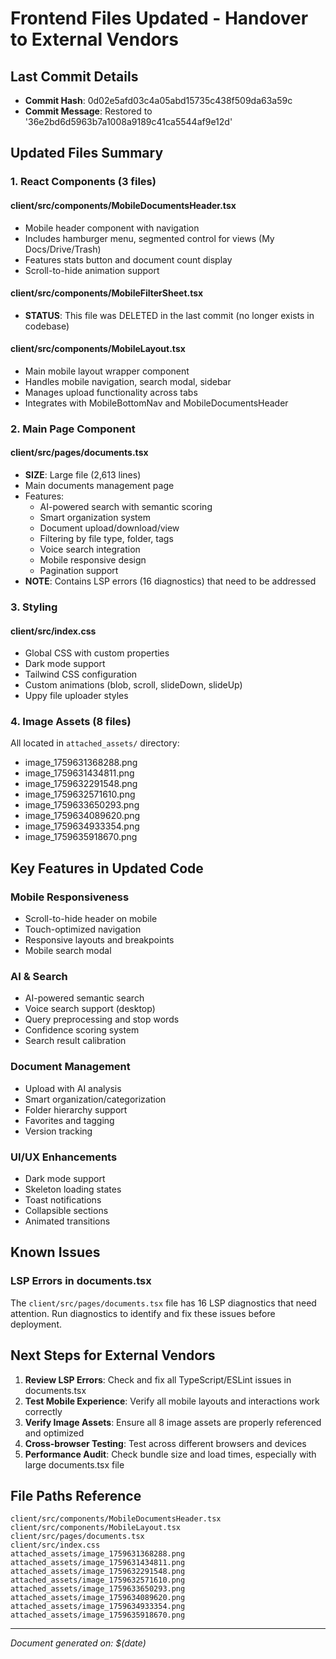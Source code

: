 # Frontend Files Updated - Handover to External Vendors

## Last Commit Details
- **Commit Hash**: 0d02e5afd03c4a05abd15735c438f509da63a59c
- **Commit Message**: Restored to '36e2bd6d5963b7a1008a9189c41ca5544af9e12d'

## Updated Files Summary

### 1. React Components (3 files)

#### client/src/components/MobileDocumentsHeader.tsx
- Mobile header component with navigation
- Includes hamburger menu, segmented control for views (My Docs/Drive/Trash)
- Features stats button and document count display
- Scroll-to-hide animation support

#### client/src/components/MobileFilterSheet.tsx
- **STATUS**: This file was DELETED in the last commit (no longer exists in codebase)

#### client/src/components/MobileLayout.tsx
- Main mobile layout wrapper component
- Handles mobile navigation, search modal, sidebar
- Manages upload functionality across tabs
- Integrates with MobileBottomNav and MobileDocumentsHeader

### 2. Main Page Component

#### client/src/pages/documents.tsx
- **SIZE**: Large file (2,613 lines)
- Main documents management page
- Features:
  - AI-powered search with semantic scoring
  - Smart organization system
  - Document upload/download/view
  - Filtering by file type, folder, tags
  - Voice search integration
  - Mobile responsive design
  - Pagination support
- **NOTE**: Contains LSP errors (16 diagnostics) that need to be addressed

### 3. Styling

#### client/src/index.css
- Global CSS with custom properties
- Dark mode support
- Tailwind CSS configuration
- Custom animations (blob, scroll, slideDown, slideUp)
- Uppy file uploader styles

### 4. Image Assets (8 files)

All located in `attached_assets/` directory:
- image_1759631368288.png
- image_1759631434811.png
- image_1759632291548.png
- image_1759632571610.png
- image_1759633650293.png
- image_1759634089620.png
- image_1759634933354.png
- image_1759635918670.png

## Key Features in Updated Code

### Mobile Responsiveness
- Scroll-to-hide header on mobile
- Touch-optimized navigation
- Responsive layouts and breakpoints
- Mobile search modal

### AI & Search
- AI-powered semantic search
- Voice search support (desktop)
- Query preprocessing and stop words
- Confidence scoring system
- Search result calibration

### Document Management
- Upload with AI analysis
- Smart organization/categorization
- Folder hierarchy support
- Favorites and tagging
- Version tracking

### UI/UX Enhancements
- Dark mode support
- Skeleton loading states
- Toast notifications
- Collapsible sections
- Animated transitions

## Known Issues

### LSP Errors in documents.tsx
The `client/src/pages/documents.tsx` file has 16 LSP diagnostics that need attention. Run diagnostics to identify and fix these issues before deployment.

## Next Steps for External Vendors

1. **Review LSP Errors**: Check and fix all TypeScript/ESLint issues in documents.tsx
2. **Test Mobile Experience**: Verify all mobile layouts and interactions work correctly
3. **Verify Image Assets**: Ensure all 8 image assets are properly referenced and optimized
4. **Cross-browser Testing**: Test across different browsers and devices
5. **Performance Audit**: Check bundle size and load times, especially with large documents.tsx file

## File Paths Reference

```
client/src/components/MobileDocumentsHeader.tsx
client/src/components/MobileLayout.tsx
client/src/pages/documents.tsx
client/src/index.css
attached_assets/image_1759631368288.png
attached_assets/image_1759631434811.png
attached_assets/image_1759632291548.png
attached_assets/image_1759632571610.png
attached_assets/image_1759633650293.png
attached_assets/image_1759634089620.png
attached_assets/image_1759634933354.png
attached_assets/image_1759635918670.png
```

---
*Document generated on: $(date)*
